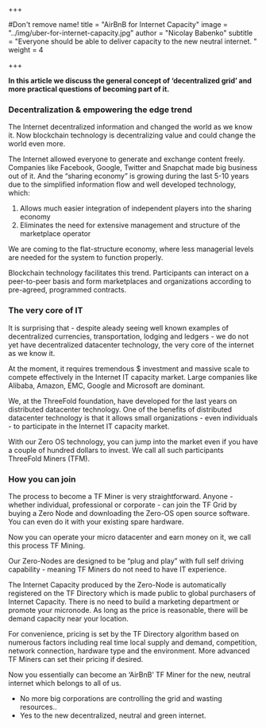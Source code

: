 +++

#Don't remove name!
title = "AirBnB for Internet Capacity"
image = "../img/uber-for-internet-capacity.jpg"
author = "Nicolay Babenko"
subtitle = "Everyone should be able to deliver capacity to the new neutral internet. "
weight = 4

+++

**In this article we discuss the general concept of ‘decentralized grid’ and more practical questions of becoming part of it.**

### Decentralization & empowering the edge trend

The Internet decentralized information and changed the world as we know it. Now blockchain technology is decentralizing value and could change the world even more.

The Internet allowed everyone to generate and exchange content freely. Companies like Facebook, Google, Twitter and Snapchat made big business out of it. And the “sharing economy” is growing during the last 5-10 years due to the simplified information flow and well developed technology, which:

1. Allows much easier integration of independent players into the sharing economy
2. Eliminates the need for extensive management and structure of the marketplace operator

We are coming to the flat-structure economy, where less managerial levels are needed for the system to function properly.

Blockchain technology facilitates this trend. Participants can interact on a peer-to-peer basis and form marketplaces and organizations according to pre-agreed, programmed contracts.

### The very core of IT

It is surprising that - despite aleady seeing well known examples of decentralized currencies, transportation, lodging and ledgers - we do not yet have decentralized datacenter technology, the very core of the internet as we know it.

At the moment, it requires tremendous $ investment and massive scale to compete effectively in the Internet IT capacity market. Large companies like Alibaba, Amazon, EMC, Google and Microsoft are dominant.

We, at the ThreeFold foundation, have developed for the last years on distributed datacenter technology. One of the benefits of distributed datacenter technology is that it allows small organizations - even individuals - to participate in the Internet IT capacity market.

With our Zero OS technology, you can jump into the market even if you have a couple of hundred dollars to invest. We call all such participants ThreeFold Miners (TFM).

### How you can join

The process to become a TF Miner is very straightforward.  Anyone - whether individual, professional or corporate - can join the TF Grid by buying a Zero Node and downloading the Zero-OS open source software. You can even do it with your existing spare hardware.

Now you can operate your micro datacenter and earn money on it, we call this process TF Mining.

Our Zero-Nodes are designed to be “plug and play” with full self driving capability - meaning TF Miners do not need to have IT experience.

The Internet Capacity produced by the Zero-Node is automatically registered on the TF Directory which is made public to global purchasers of Internet Capacity. There is no need to build a marketing department or promote your micronode. As long as the price is reasonable, there will be demand capacity near your location.

For convenience, pricing is set by the TF Directory algorithm based on numerous factors including real time local supply and demand, competition, network connection, hardware type and the environment.  More advanced TF Miners can set their pricing if desired.

Now you essentially can become an ‘AirBnB’ TF Miner for the new, neutral internet which belongs to all of us.

 - No more big corporations are controlling the grid and wasting resources..
 - Yes to the new decentralized, neutral and green internet.
